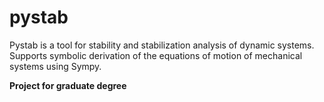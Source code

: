 # pystab
Pystab is a tool for stability and stabilization analysis of dynamic systems. 
Supports symbolic derivation of the equations of motion of mechanical systems using Sympy.

**Project for graduate degree**

